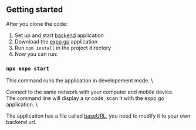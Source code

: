 ## Getting started
After you clone the code:
  1. Set up and start [backend](https://github.com/Toccskefir/MonkeSwap_Backend) application
  2. Download the [expo go](https://expo.dev/go) application
  3. Run `npm install` in the project directory
  4. Now you can run:

### `npx expo start`

This command runs the application in developement mode. \

Connect to the same network with your computer and mobile device. \
The command line will display a qr code, scan it with the expo go application. \

The application has a file called [baseURL](https://github.com/Kolbi03/MonkeSwap-Mobil/blob/master/baseURL/baseURL.ts), you need to modify it to your own backend url.
